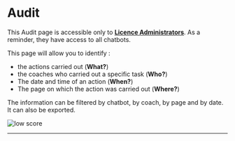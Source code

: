 # Audit


This Audit page is accessible only to [**Licence Administrators**](/solutions/virtual-agent-studio/chatbot/licence_administrators.md). As a reminder, they have access to all chatbots.


This page will allow you to identify :
- the actions carried out (**What?**)
- the coaches who carried out a specific task (**Who?**)
- The date and time of an action (**When?**) 
- The page on which the action was carried out (**Where?**)

The information can be filtered by chatbot, by coach, by page and by date. It can also be exported. 

<div class="image_center">
  <img :src="$withBase('/assets/img/virtual-agent-studio/home/home6e.png')" alt="low score">
</div>



---


<Hubspot />